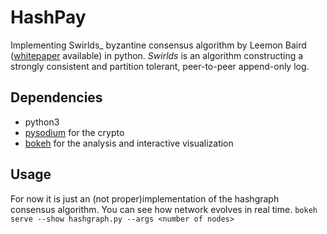 # HashPay

Implementing Swirlds_ byzantine consensus algorithm by Leemon Baird
([whitepaper](http://www.swirlds.com/wp-content/uploads/2016/07/SWIRLDS-TR-2016-01.pdf)
available) in python. _Swirlds_ is an algorithm constructing a strongly
consistent and partition tolerant, peer-to-peer append-only log.




## Dependencies

- python3
- [pysodium](https://pypi.python.org/pypi/pysodium) for the crypto
- [bokeh](http://bokeh.pydata.org/en/latest/) for the analysis and interactive
  visualization

## Usage
For now it is just an (not proper)implementation of the hashgraph consensus algorithm.
You can see how network evolves in real time.
        ```bokeh serve --show hashgraph.py --args <number of nodes>```
